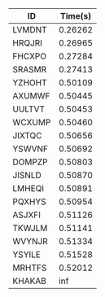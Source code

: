 |ID|Time(s)|
|-|-|
|LVMDNT|0.26262|
|HRQJRI|0.26965|
|FHCXPO|0.27284|
|SRASMR|0.27413|
|YZHOHT|0.50109|
|AXUMWF|0.50445|
|UULTVT|0.50453|
|WCXUMP|0.50460|
|JIXTQC|0.50656|
|YSWVNF|0.50692|
|DOMPZP|0.50803|
|JISNLD|0.50870|
|LMHEQI|0.50891|
|PQXHYS|0.50954|
|ASJXFI|0.51126|
|TKWJLM|0.51141|
|WVYNJR|0.51334|
|YSYILE|0.51528|
|MRHTFS|0.52012|
|KHAKAB|inf|
